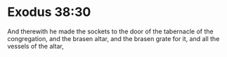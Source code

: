 # Exodus 38:30

And therewith he made the sockets to the door of the tabernacle of the congregation, and the brasen altar, and the brasen grate for it, and all the vessels of the altar,